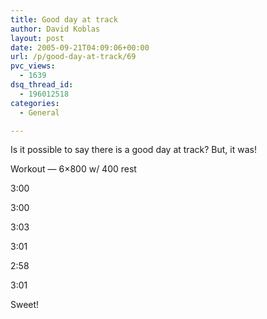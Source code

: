 ```yaml
---
title: Good day at track
author: David Koblas
layout: post
date: 2005-09-21T04:09:06+00:00
url: /p/good-day-at-track/69
pvc_views:
  - 1639
dsq_thread_id:
  - 196012518
categories:
  - General

---
```

<p class="keitai_text">
  Is it possible to say there is a good day at track? But, it was!
</p>

Workout &#8212; 6&#215;800 w/ 400 rest
      
3:00
      
3:00
      
3:03
      
3:01
      
2:58
      
3:01

Sweet!